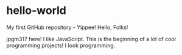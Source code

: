 # hello-world
My first GitHub repository - Yippee!
Hello, Folks!  

jpgm317 here!  I like JavaScript.  This is the beginning of a lot of cool programming projects!  I look programming.
